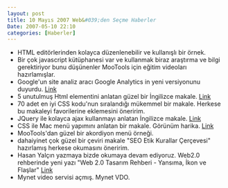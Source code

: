 ```yaml
---
layout: post
title: 10 Mayıs 2007 Web&#039;den Seçme Haberler
Date: 2007-05-10 22:10
categories: [Haberler]
---
```


-   HTML editörlerinden kolayca düzenlenebilir ve kullanışlı bir örnek.
-   Bir çok javascript kütüphanesi var ve kullanmak biraz araştırma ve
    bilgi gerektiriyor bunu düşünenler MooTools için eğitim videoları
    hazırlamışlar. 
-   Google'un site analiz aracı Google Analytics in yeni versiyonunu
    duyurdu. [Link][2] 
-   5 unutulmuş Html elementini anlatan güzel bir İngilizce makale.
    [Link][4]
-   70 adet en iyi CSS kodu'nun sıralandığı mükemmel bir makale. Herkese
    bu makaleyi favorilerine eklemesini öneririm.
-   JQuery ile kolayca ajax kullanmayı anlatan İngilizce makale.
    [Link][6]
-   CSS ile Mac menü yapımını anlatan bir makale. Görünüm harika.
    [Link][7]
-   MooTools'dan güzel bir akordiyon menü örneği.
-   dahaiyinet çok güzel bir çeviri makale "SEO Etik Kurallar Çerçevesi"
    hazırlamış herkese okumasını öneririm.
-   Hasan Yalçın yazmaya bizde okumaya devam ediyoruz. Web2.0 rehberinde
    yeni yazı "Web 2.0 Tasarım Rehberi - Yansıma, İkon ve Flaşlar"
    [Link][10]
-   Mynet video servisi açmış. Mynet VDO.


  [2]: http://analytics.blogspot.com/2007/05/new-version-of-google-analytics.html
  [4]: http://www.sitepoint.com/blogs/2007/04/16/html-the-top-five-forgotten-elements/
    "Link"
  [6]: http://www.sitepoint.com/article/ajax-jquery "Link"
  [7]: http://www.ndesign-studio.com/blog/mac/css-dock-menu "Link"
  [10]: http://www.hasanyalcin.com/?p=278 "Link"
